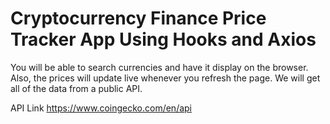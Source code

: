 # Cryptocurrency Finance Price Tracker App Using Hooks and Axios


You will be able to search currencies and have it display on the browser. Also, the prices will update live whenever you refresh the page. We will get all of the data from a public API. 

API Link
https://www.coingecko.com/en/api
